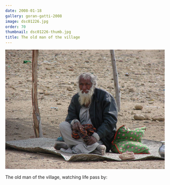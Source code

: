 ```yaml
---
date: 2008-01-18
gallery: goran-gatti-2008
image: dsc01226.jpg
order: 70
thumbnail: dsc01226-thumb.jpg
title: The old man of the village
---
```


![The old man of the village](./dsc01226.jpg)

The old man of the village, watching life pass by: